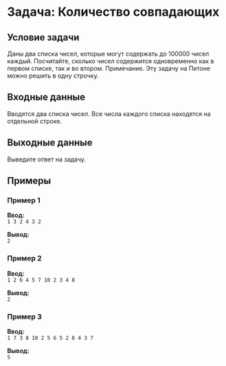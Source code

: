 # Задача: Количество совпадающих

## Условие задачи
Даны два списка чисел, которые могут содержать до 100000 чисел каждый. Посчитайте, сколько чисел содержится одновременно как в первом списке, так и во втором. Примечание. Эту задачу на Питоне можно решить в одну строчку.

## Входные данные
Вводятся два списка чисел. Все числа каждого списка находятся на отдельной строке.

## Выходные данные
Выведите ответ на задачу.

## Примеры
### Пример 1
**Ввод:**  
`1 3 2
4 3 2`  

**Вывод:**  
`2`  

### Пример 2
**Ввод:**  
`1 2 6 4 5 7
10 2 3 4 8`  

**Вывод:**  
`2`

### Пример 3
**Ввод:**  
`1 7 3 8 10 2 5
6 5 2 8 4 3 7`  

**Вывод:**  
`5`  
